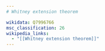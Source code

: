 ```yaml
---
# Whitney extension theorem

wikidata: Q7996766
msc_classification: 26
wikipedia_links:
  - "[[Whitney extension theorem]]"
---
```

